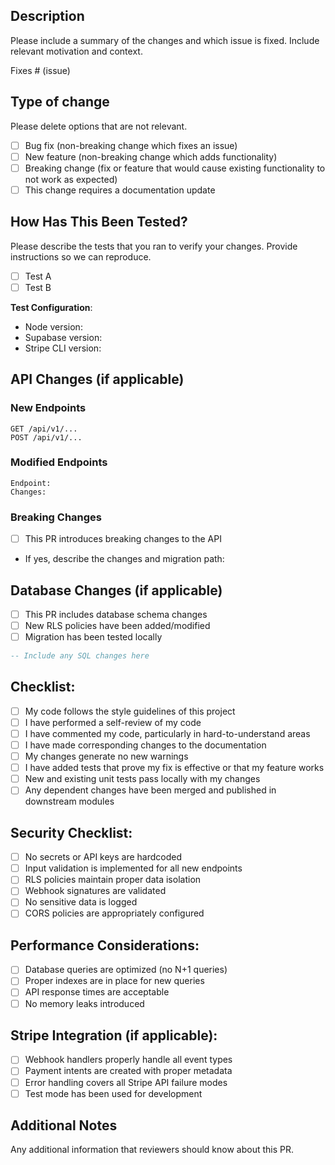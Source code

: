 ## Description

Please include a summary of the changes and which issue is fixed. Include relevant motivation and context.

Fixes # (issue)

## Type of change

Please delete options that are not relevant.

- [ ] Bug fix (non-breaking change which fixes an issue)
- [ ] New feature (non-breaking change which adds functionality)
- [ ] Breaking change (fix or feature that would cause existing functionality to not work as expected)
- [ ] This change requires a documentation update

## How Has This Been Tested?

Please describe the tests that you ran to verify your changes. Provide instructions so we can reproduce.

- [ ] Test A
- [ ] Test B

**Test Configuration**:
- Node version:
- Supabase version:
- Stripe CLI version:

## API Changes (if applicable)

### New Endpoints
```
GET /api/v1/...
POST /api/v1/...
```

### Modified Endpoints
```
Endpoint: 
Changes: 
```

### Breaking Changes
- [ ] This PR introduces breaking changes to the API
- If yes, describe the changes and migration path:

## Database Changes (if applicable)

- [ ] This PR includes database schema changes
- [ ] New RLS policies have been added/modified
- [ ] Migration has been tested locally

```sql
-- Include any SQL changes here
```

## Checklist:

- [ ] My code follows the style guidelines of this project
- [ ] I have performed a self-review of my code
- [ ] I have commented my code, particularly in hard-to-understand areas
- [ ] I have made corresponding changes to the documentation
- [ ] My changes generate no new warnings
- [ ] I have added tests that prove my fix is effective or that my feature works
- [ ] New and existing unit tests pass locally with my changes
- [ ] Any dependent changes have been merged and published in downstream modules

## Security Checklist:

- [ ] No secrets or API keys are hardcoded
- [ ] Input validation is implemented for all new endpoints
- [ ] RLS policies maintain proper data isolation
- [ ] Webhook signatures are validated
- [ ] No sensitive data is logged
- [ ] CORS policies are appropriately configured

## Performance Considerations:

- [ ] Database queries are optimized (no N+1 queries)
- [ ] Proper indexes are in place for new queries
- [ ] API response times are acceptable
- [ ] No memory leaks introduced

## Stripe Integration (if applicable):

- [ ] Webhook handlers properly handle all event types
- [ ] Payment intents are created with proper metadata
- [ ] Error handling covers all Stripe API failure modes
- [ ] Test mode has been used for development

## Additional Notes

Any additional information that reviewers should know about this PR.